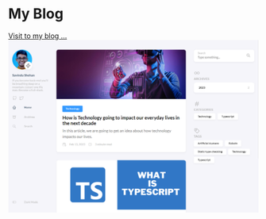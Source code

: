 # My Blog
[Visit to my blog ... ](https://shehandezen.github.io/blog)
![tumbnail](./static/tumbnail.png)
